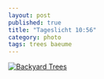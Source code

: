 ```yaml
---
layout: post
published: true
title: "Tageslicht 10:56"
category: photo
tags: trees baeume
---
```


[![Backyard Trees](http://40.media.tumblr.com/a6b053e97b4ea58c772b19934def5e65/tumblr_nkhr2tF3YP1rive1ro1_500.jpg)](http://dr3wh0.tumblr.com/post/112324918289/tageslicht-10-56 "View on Tumblr")